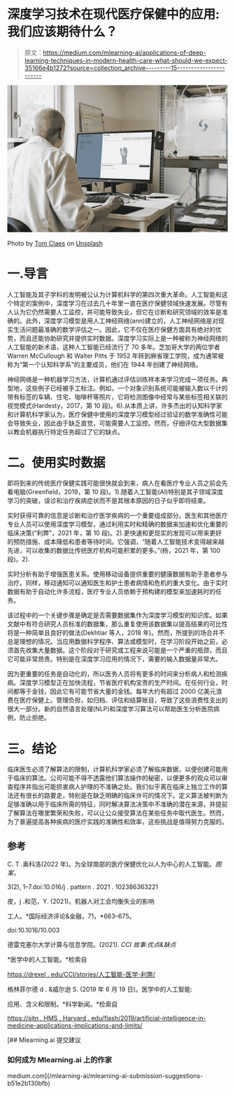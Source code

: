 # 深度学习技术在现代医疗保健中的应用:我们应该期待什么？

> 原文：<https://medium.com/mlearning-ai/applications-of-deep-learning-techniques-in-modern-health-care-what-should-we-expect-35166e4b1272?source=collection_archive---------15----------------------->

![](img/afe1f212be14de36994b8cb5809a6c76.png)

Photo by [Tom Claes](https://unsplash.com/@tomspentys?utm_source=medium&utm_medium=referral) on [Unsplash](https://unsplash.com?utm_source=medium&utm_medium=referral)

# 一.导言

人工智能及其子学科的发明被公认为计算机科学的第四次重大革命。人工智能和这个特定的案例中，深度学习在过去几十年里一直在医疗保健领域快速发展。尽管有人认为它仍然需要人工监控，并可能导致失业，但它在诊断和研究领域的效率是准确的。此外，深度学习模型是用人工神经网络(ann)建立的，人工神经网络是对现实生活问题最准确的数学评估之一。因此，它不仅在医疗保健方面具有绝对的优势，而且还能协助研究并提供实时数据。深度学习实际上是一种被称为神经网络的人工智能的新术语，这种人工智能已经流行了 70 多年。芝加哥大学的两位学者 Warren McCullough 和 Walter Pitts 于 1952 年转到麻省理工学院，成为通常被称为“第一个认知科学系”的主要成员，他们在 1944 年创建了神经网络。

神经网络是一种机器学习方法，计算机通过评估训练样本来学习完成一项任务。典型地，这些例子已经被手工标注。例如，一个对象识别系统可能被输入数以千计的带有标签的车辆、住宅、咖啡杯等照片，它将检测图像中经常与某些标签相关联的视觉模式(Hardesty，2017，第 10 段)。6).从本质上讲，许多杰出的认知科学家和计算机科学家认为，医疗保健中使用的深度学习模型经过验证的数学准确性可能会导致失业，因此由于缺乏直觉，可能需要人工监控。然而，仔细评估大型数据集以教会机器执行特定任务超过了它的缺点。

# 二。使用实时数据

即将到来的传统医疗保健实践可能很快就会到来，病人在看医疗专业人员之前会先看电脑(Greenfield，2019，第 10 段)。1).随着人工智能(AI)特别是其子领域深度学习的突破，误诊和治疗疾病症状而不是其根本原因的日子似乎即将结束。

实时获得可靠的信息是诊断和治疗医学疾病的一个重要组成部分。医生和其他医疗专业人员可以使用深度学习模型，通过利用实时和精确的数据来加速和优化重要的临床决策(“利弊”，2021 年，第 10 段)。2).更快速和更现实的发现可以带来更好的预防措施、成本降低和患者等待时间。它强调，“随着人工智能技术变得越来越先进，可以收集的数据比传统医疗机构可能积累的更多。”(杨，2021 年，第 100 段)。2).

实时分析有助于增强医患关系。使用移动设备提供重要的健康数据有助于患者参与治疗。同样，移动通知可以通知医生和护士患者病情和危机的重大变化。由于实时数据有助于自动化许多流程，医疗专业人员依赖于预构建的模型来加速耗时的任务。

该过程中的一个关键步骤是确定是否需要数据集作为深度学习模型的知识库。如果文献中有符合研究人员标准的数据集，那么重复使用该数据集以提高结果的可比性将是一种简单且良好的做法(Dekhtiar 等人，2018 年)。然而，所提到的场合并不总是理想的情况。当应用数据科学程序、算法或模型时，在学习阶段开始之前，必须首先收集大量数据。这个阶段对于研究或工程来说可能是一个严重的瓶颈，而且它可能非常昂贵。特别是在深度学习应用的情况下，需要的输入数据量非常大。

因为更重要的任务是自动化的，所以医务人员将有更多的时间来分析病人和检测疾病。深度学习模型正在加快流程，节省医疗机构宝贵的生产时间。在任何行业，时间都等于金钱，因此它有可能节省大量的金钱。每年大约有超过 2000 亿美元浪费在医疗保健上。管理负担，如归档、评估和结算账目，导致了这些浪费性支出的很大一部分。新的自然语言处理(NLP)和深度学习算法可以帮助医生分析医院病例，防止拒绝。

# 三。结论

临床医生必须了解算法的限制，计算机科学家必须了解临床数据，以便创建可能用于临床的算法。公司可能不得不透露他们算法操作的秘密，以便更多的观众可以审查程序并指出可能损害病人护理的不准确之处。我们似乎离在临床上独立工作的算法还有很长的路要走，特别是在缺乏明确的临床许可的情况下。定义算法被判断为足够准确以用于临床所需的特征，同时解决算法决策中不准确的潜在来源，并提前了解算法在哪里繁荣和失败，可以让公众接受算法在某些任务中取代医生。然而，为了普遍提高各种疾病的医疗实践的准确性和效率，这些挑战是值得努力克服的。

## 参考

C. T .奥科洛(2022 年)。为全球南部的医疗保健优化以人为中心的人工智能。*图案*，

3(2), 1–7.doi:10.016/j . pattern . 2021 . 102386363221

皮，j .和范，Y. (2021)。机器人对工会均衡失业的影响

工人。*国际经济评论&金融，71，*663–675。

doi:10.1016/10.003

德雷克塞尔大学计算与信息学院。(2021). *CCI 故事:优点&缺点*

*医学中的人工智能。*检索自

[https://drexel . edu/CCI/stories/人工智能-医学-利弊/](https://drexel.edu/cci/stories/artificial-intelligence-in-medicine-pros-and-cons/)

格林菲尔德 d . &威尔逊 S. (2019 年 6 月 19 日)。医学中的人工智能:

应用、含义和限制。*科学新闻。*检索自

[https://sitn . HMS . Harvard . edu/flash/2019/artificial-intelligence-in-medicine-applications-implications-and-limits/](https://sitn.hms.harvard.edu/flash/2019/artificial-intelligence-in-medicine-%20%20%20applications-implications-and-limitations/)

[](/mlearning-ai/mlearning-ai-submission-suggestions-b51e2b130bfb) [## Mlearning.ai 提交建议

### 如何成为 Mlearning.ai 上的作家

medium.com](/mlearning-ai/mlearning-ai-submission-suggestions-b51e2b130bfb)